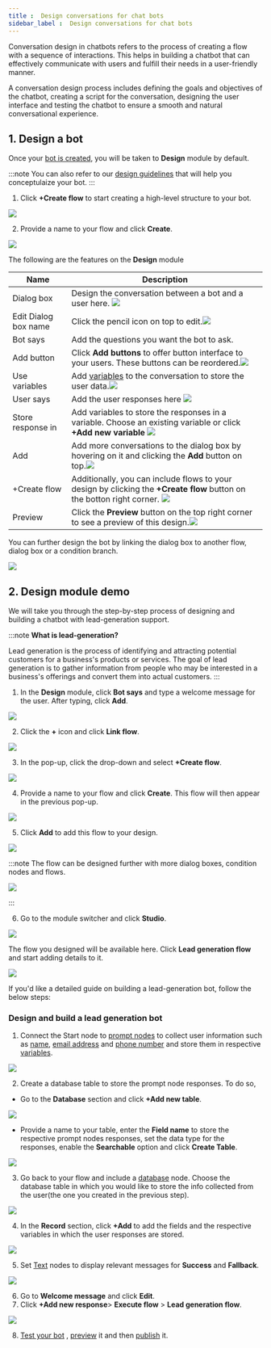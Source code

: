 ```yaml
---
title :  Design conversations for chat bots  
sidebar_label :  Design conversations for chat bots  
---
```


Conversation design in chatbots refers to the process of creating a flow with a sequence of interactions. This helps in building a chatbot that can effectively communicate with users and fulfill their needs in a user-friendly manner. 

A conversation design process includes defining the goals and objectives of the chatbot, creating a script for the conversation, designing the user interface and testing the chatbot to ensure a smooth and natural conversational experience. 

## 1. Design a bot

Once your [bot is created](https://docs.yellow.ai/docs/platform_concepts/Getting%20Started/create-a-bot#2-create-from-scratch), you will be taken to **Design** module by default. 

:::note
You can also refer to our [design guidelines](https://docs.yellow.ai/docs/cookbooks/getting_started) that will help you conceptulaize your bot.
:::

1. Click **+Create flow** to start creating a high-level structure to your bot.

 ![](https://i.imgur.com/hMrp8Li.png)

2. Provide a name to your flow and click **Create**.

 ![](https://i.imgur.com/9viSetk.png)



The following are the features on the **Design** module


| Name | Description | 
| -------- | -------- |
| Dialog box    | Design the conversation between a bot and a user here. ![](https://i.imgur.com/emKj5uT.png)|
|Edit Dialog box name| Click the pencil icon on top to edit.![](https://i.imgur.com/Uv7ifmj.png)|
|Bot says|Add the questions you want the bot to ask. |
|Add button| Click **Add buttons** to offer button interface to your users. These buttons can be reordered.![](https://i.imgur.com/nuqPYYQ.png)|
|Use variables|Add [variables](https://docs.yellow.ai/docs/platform_concepts/studio/build/bot-variables#-1-variables) to the conversation to store the user data.![](https://i.imgur.com/kMC89Fu.png)|
|User says|Add the user responses here ![](https://i.imgur.com/OrT1wr3.png)|
|Store response in| Add variables to store the responses in a variable. Choose an existing variable or click **+Add new variable** ![](https://i.imgur.com/9QFm9nS.png) |
|Add| Add more conversations to the dialog box by hovering on it and clicking the **Add** button on top.![](https://i.imgur.com/q6yxy9J.png)|
|+Create flow|Additionally, you can include flows to your design by clicking the **+Create flow** button on the botton right corner. ![](https://i.imgur.com/AkRepoX.png)|
|Preview|Click the **Preview** button on the top right corner to see a preview of this design.![](https://i.imgur.com/ocvLYKc.png)


You can further design the bot by linking the dialog box to another flow, dialog box or a condition branch.

![](https://i.imgur.com/NnrvJhU.png)

## 2. Design module demo

We will take you through the step-by-step process of designing and building a chatbot with lead-generation support.

:::note
**What is lead-generation?**

Lead generation is the process of identifying and attracting potential customers for a business's products or services. The goal of lead generation is to gather information from people who may be interested in a business's offerings and convert them into actual customers.
:::

1. In the **Design** module, click **Bot says** and type a welcome message for the user. After typing, click **Add**.

 ![](https://i.imgur.com/7xKSYVL.png)


2. Click the **+** icon and click **Link flow**.

 ![](https://i.imgur.com/fWwznrl.png)

3. In the pop-up, click the drop-down and select **+Create flow**.

 ![](https://i.imgur.com/aZIrmUq.png)


4. Provide a name to your flow and click **Create**. This flow will then appear in the previous pop-up.

 ![](https://i.imgur.com/m9XWL4f.png)


5. Click **Add** to add this flow to your design.

 ![](https://i.imgur.com/uNLAV7E.png)

:::note
The flow can be designed further with more dialog boxes, condition nodes and flows.

 ![](https://i.imgur.com/3loxrqx.png)

:::

6. Go to the module switcher and click **Studio**.

 ![](https://i.imgur.com/sTnoiIu.png)

The flow you designed will be available here. Click **Lead generation flow** and start adding details to it. 

 ![](https://i.imgur.com/Du8I0Ud.png)

If you'd like a detailed guide on building a lead-generation bot, follow the below steps:

### Design and build a lead generation bot

1. Connect the Start node to [prompt nodes](https://docs.yellow.ai/docs/platform_concepts/studio/build/nodes/prompt-nodes) to collect user information such as [name](https://docs.yellow.ai/docs/platform_concepts/studio/build/nodes/prompt-nodes#12-name), [email address](https://docs.yellow.ai/docs/platform_concepts/studio/build/nodes/prompt-nodes#15-email) and [phone number](https://docs.yellow.ai/docs/platform_concepts/studio/build/nodes/prompt-nodes#13-phone) and store them in respective [variables](https://docs.yellow.ai/docs/platform_concepts/studio/build/bot-variables#31-create-a-variable-via-nodes).

 ![](https://i.imgur.com/hDqVRLB.png)

2. Create a database table to store the prompt node responses. To do so,

* Go to the **Database** section and click **+Add new table**.

 ![](https://i.imgur.com/05LhABa.png)

* Provide a name to your table, enter the **Field name** to store the respective prompt nodes responses, set the data type for the responses, enable the **Searchable** option and click **Create Table**.

 ![](https://i.imgur.com/yFAM0zZ.png)

3. Go back to your flow and include a [database](https://docs.yellow.ai/docs/platform_concepts/studio/build/nodes/action-nodes#23-database) node. Choose the database table in which you would like to store the info collected from the user(the one you created in the previous step).

 ![](https://i.imgur.com/w7vmO4o.png)

4. In the **Record** section, click **+Add** to add the fields and the respective variables in which the user responses are stored.

 ![](https://i.imgur.com/OU9KzSZ.png)

5. Set [Text](https://docs.yellow.ai/docs/platform_concepts/studio/build/nodes/message-nodes#1-text) nodes to display relevant messages for **Success** and **Fallback**.

 ![](https://i.imgur.com/I1D1MyJ.png)

6. Go to **Welcome message** and click **Edit**. 
7. Click **+Add new response**> **Execute flow** > **Lead generation flow**.


 ![](https://i.imgur.com/JJyYGIE.png)

8. [Test your bot]([**https://**](https://docs.yellow.ai/docs/platform_concepts/studio/tools#21-test-your-bot)) , [preview](https://docs.yellow.ai/docs/platform_concepts/studio/build/Flows/journeys#32-preview-a-bot) it and then [publish](https://docs.yellow.ai/docs/platform_concepts/studio/test-and-publish-bot/modes) it.